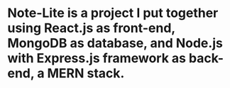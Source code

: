 # Note-Lite is a project I put together using React.js as front-end, MongoDB as database, and Node.js with Express.js framework as back-end, a MERN stack.
